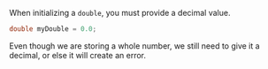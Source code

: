 When initializing a `double`, you must provide a decimal value.

```java
double myDouble = 0.0;
```

Even though we are storing a whole number, we still need to give it a decimal, or else it will create an error.
